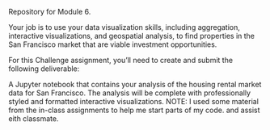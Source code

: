 Repository for Module 6.

Your job is to use your data visualization skills, including aggregation, interactive visualizations, and geospatial analysis, to find properties in the San Francisco market that are viable investment opportunities.

For this Challenge assignment, you’ll need to create and submit the following deliverable:

A Jupyter notebook that contains your analysis of the housing rental market data for San Francisco. The analysis will be complete with professionally styled and formatted interactive visualizations.
NOTE: I used some material from the in-class assignments to help me start parts of my code. and assist eith classmate.
